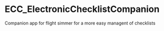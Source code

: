 # ECC_ElectronicChecklistCompanion
Companion app for flight simmer for a more easy managent of checklists

